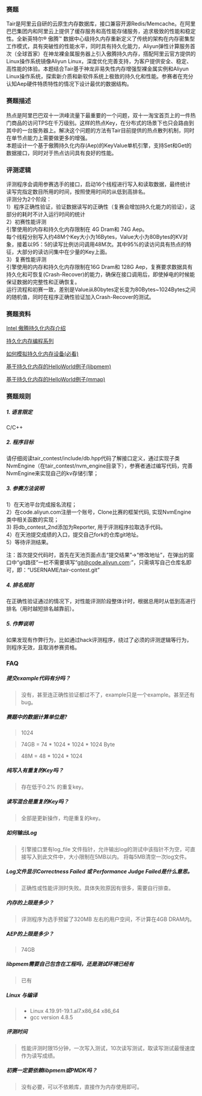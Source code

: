 ### 赛题
Tair是阿里云自研的云原生内存数据库，接口兼容开源Redis/Memcache。在阿里巴巴集团内和阿里云上提供了缓存服务和高性能存储服务，追求极致的性能和稳定性。全新英特尔® 傲腾™ 数据中心级持久内存重新定义了传统的架构在内存密集型工作模式，具有突破性的性能水平，同时具有持久化能力，Aliyun弹性计算服务首次（全球首家）在神龙裸金属服务器上引入傲腾持久内存，撘配阿里云官方提供的Linux操作系统镜像Aliyun Linux，深度优化完善支持，为客户提供安全、稳定、高性能的体验。本题结合Tair基于神龙非易失性内存增强型裸金属实例和Aliyun Linux操作系统，探索新介质和新软件系统上极致的持久化和性能。参赛者在充分认知Aep硬件特质特性的情况下设计最优的数据结构。
### 赛题描述
热点是阿里巴巴双十一洪峰流量下最重要的一个问题，双十一淘宝首页上的一件热门商品的访问TPS在千万级别。这样的热点Key，在分布式的场景下也只会路由到其中的一台服务器上。解决这个问题的方法有Tair目前提供的热点散列机制，同时在单节点能力上需要做更多的增强。  
本题设计一个基于傲腾持久化内存(Aep)的KeyValue单机引擎，支持Set和Get的数据接口，同时对于热点访问具有良好的性能。  
### 评测逻辑
评测程序会调用参赛选手的接口，启动16个线程进行写入和读取数据，最终统计读写完指定数目所用的时间，按照使用时间的从低到高排名。  
评测分为2个阶段：  
1）程序正确性验证，验证数据读写的正确性（复赛会增加持久化能力的验证），这部分的耗时不计入运行时间的统计  
2）初赛性能评测  
引擎使用的内存和持久化内存限制在 4G Dram和 74G Aep。  
每个线程分别写入约48M个Key大小为16Bytes，Value大小为80Bytes的KV对象，接着以95：5的读写比例访问调用48M次。其中95%的读访问具有热点的特征，大部分的读访问集中在少量的Key上面。  
3）复赛性能评测  
引擎使用的内存和持久化内存限制在16G Dram和 128G Aep，复赛要求数据具有持久化和可恢复(Crash-Recover)的能力，确保在接口调用后，即使掉电的时候能保证数据的完整性和正确恢复。  
运行流程和初赛一致，差别是Value从80bytes定长变为80Bytes~1024Bytes之间的随机值，同时在程序正确性验证加入Crash-Recover的测试。

### 赛题资料
[Intel 傲腾持久化内存介绍](https://software.intel.com/content/www/us/en/develop/videos/overview-of-the-new-intel-optane-dc-memory.html)

[持久化内存编程系列](https://software.intel.com/content/www/us/en/develop/videos/the-nvm-programming-model-persistent-memory-programming-series.html)

[如何模拟持久化内存设备(必看)](https://software.intel.com/en-us/articles/how-to-emulate-persistent-memory-on-an-intel-architecture-server)

[基于持久化内存的HelloWorld例子(libpmem)](https://software.intel.com/content/www/us/en/develop/articles/code-sample-create-a-c-persistent-memory-hello-world-program-using-libpmem.html)

[基于持久化内存的HelloWorld例子(mmap)](https://code.aliyun.com/db_contest_2nd/tair-contest/blob/master/docs/appdirect-tips.md)

### 赛题规则

##### 1.   语言限定

C/C++

##### 2.   程序目标

请仔细阅读tair_contest/include/db.hpp代码了解接口定义，通过实现子类NvmEngine（在tair_contest/nvm_engine目录下），参赛者通过编写代码，完善NvmEngine来实现自己的kv存储引擎；

##### 3.   参赛方法说明

1）在天池平台完成报名流程；  
2）在code.aliyun.com注册一个账号，Clone比赛的框架代码, 实现NvmEngine类中相关函数的实现；  
3)  将db_contest_2nd添加为Reporter, 用于评测程序拉取选手代码。  
4）在天池提交成绩的入口，提交自己fork的仓库git地址。  
5）等待评测结果。  

注：首次提交代码时，首先在天池页面点击“提交结果”->“修改地址”，在弹出的窗口中“git路径”一栏不需要填写“git@code.aliyun.com:”，只需填写自己仓库名即可，即：“USERNAME/tair-contest.git”
##### 4.   排名规则
在正确性验证通过的情况下，对性能评测阶段整体计时，根据总用时从低到高进行排名（用时越短排名越靠前）。

##### 5.   作弊说明

如果发现有作弊行为，比如通过hack评测程序，绕过了必须的评测逻辑等行为，则程序无效，且取消参赛资格。

### FAQ

##### 提交example代码有分吗？

> 没有，甚至连正确性验证都过不了，example只是一个example。甚至还有bug。

##### 赛题中的数据计算单位是?

> 1024

> 74GB = 74 * 1024 * 1024 * 1024 Byte

> 48M = 48 * 1024 * 1024

##### 纯写入有重复的Key吗？

> 存在低于0.2% 的重复key。

##### 读写混合是重复的Key吗？

> 全部是更新操作，均是重复的key。

##### 如何输出Log

> 引擎接口里有log_file 文件指针，允许输出log的测试中该指针不为空，可直接写入到此文件中，大小限制在5MB以内。
将每5MB清空一次log文件。

##### Log文件显示Correctness Failed 或 Performance Judge Failed是什么意思。

> 正确性或性能评测时失败。具体失败原因有很多，需要自行排查。


##### 内存的上限是多少？

> 评测程序为选手预留了320MB 左右的用户空间，不计算在4GB DRAM内。

##### AEP的上限是多少？

> 74GB

##### libpmem需要自己包含在工程吗，还是测试环境已经有
> 已有

##### Linux 与编译
> - Linux 4.19.91-19.1.al7.x86_64 x86_64
> - gcc version 4.8.5

##### 评测时间

> 性能评测时限15分钟，一次写入测试，10次读写测试，取读写测试最慢速度作为读写成绩。

##### 初赛一定要依赖libpmem或PMDK吗？
> 没有必要，可以不依赖库，直接作为内存使用即可。
